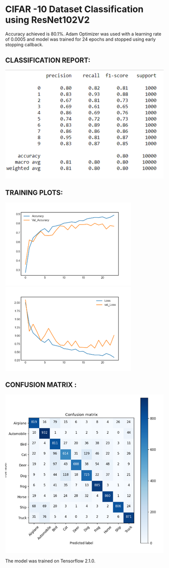 # CIFAR -10 Dataset Classification using ResNet102V2 

Accuracy achieved is 80.1%.
Adam Optimizer was used with a learning rate of 0.0005 and model was trained for 24 epochs and stopped using early stopping callback.


## CLASSIFICATION REPORT:

![](Images/Classification_Report.PNG)


## TRAINING PLOTS:

<img src="https://github.com/sanskar-hasija/CIFAR_10_ResNet/blob/main/Images/Accuracy%20Plot.png" width="400">            <img src="https://github.com/sanskar-hasija/CIFAR_10_ResNet/blob/main/Images/Loss%20Plot.png" width="400">



## CONFUSION MATRIX :
<img src="https://github.com/sanskar-hasija/CIFAR_10_ResNet/blob/main/Images/Confusion%20Matrix.png" heigth ="280">


The model was trained on Tensorflow 2.1.0.
